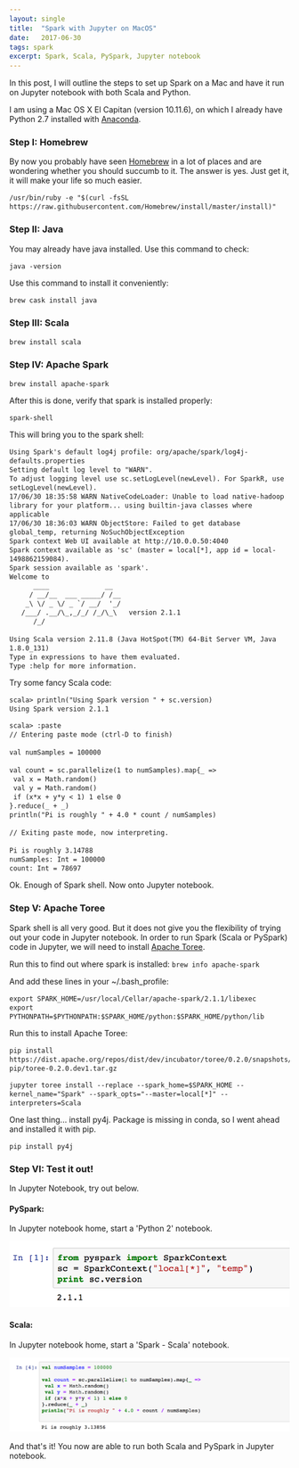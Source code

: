 ```yaml
---
layout: single
title:  "Spark with Jupyter on MacOS"
date:   2017-06-30
tags: spark
excerpt: Spark, Scala, PySpark, Jupyter notebook
---
```

In this post, I will outline the steps to set up Spark on a Mac and have it run on Jupyter notebook with both Scala and Python.

I am using a Mac OS X El Capitan (version 10.11.6), on which I already have Python 2.7 installed with [Anaconda](https://www.continuum.io/downloads). 

### Step I: Homebrew

By now you probably have seen [Homebrew](https://brew.sh/) in a lot of places and are wondering whether you should succumb to it. The answer is yes. Just get it, it will make your life so much easier. 

```
/usr/bin/ruby -e "$(curl -fsSL https://raw.githubusercontent.com/Homebrew/install/master/install)"
```

### Step II: Java

You may already have java installed. Use this command to check:

```
java -version
```

Use this command to install it conveniently:

```
brew cask install java
```

### Step III: Scala

```
brew install scala
```

### Step IV: Apache Spark
```
brew install apache-spark
```

After this is done, verify that spark is installed properly:

```
spark-shell
```
This will bring you to the spark shell:

```
Using Spark's default log4j profile: org/apache/spark/log4j-defaults.properties
Setting default log level to "WARN".
To adjust logging level use sc.setLogLevel(newLevel). For SparkR, use setLogLevel(newLevel).
17/06/30 18:35:58 WARN NativeCodeLoader: Unable to load native-hadoop library for your platform... using builtin-java classes where applicable
17/06/30 18:36:03 WARN ObjectStore: Failed to get database global_temp, returning NoSuchObjectException
Spark context Web UI available at http://10.0.0.50:4040
Spark context available as 'sc' (master = local[*], app id = local-1498862159084).
Spark session available as 'spark'.
Welcome to
      ____              __
     / __/__  ___ _____/ /__
    _\ \/ _ \/ _ `/ __/  '_/
   /___/ .__/\_,_/_/ /_/\_\   version 2.1.1
      /_/
         
Using Scala version 2.11.8 (Java HotSpot(TM) 64-Bit Server VM, Java 1.8.0_131)
Type in expressions to have them evaluated.
Type :help for more information.
```

Try some fancy Scala code:

```
scala> println("Using Spark version " + sc.version)
Using Spark version 2.1.1
```

```
scala> :paste
// Entering paste mode (ctrl-D to finish)

val numSamples = 100000

val count = sc.parallelize(1 to numSamples).map{_ =>
 val x = Math.random()
 val y = Math.random()
 if (x*x + y*y < 1) 1 else 0
}.reduce(_ + _)
println("Pi is roughly " + 4.0 * count / numSamples)

// Exiting paste mode, now interpreting.

Pi is roughly 3.14788                                                           
numSamples: Int = 100000
count: Int = 78697

```
Ok. Enough of Spark shell. Now onto Jupyter notebook. 

### Step V: Apache Toree


Spark shell is all very good. But it does not give you the flexibility of trying out your code in Jupyter notebook. In order to run Spark (Scala or PySpark) code in Jupyter, we will need to install [Apache Toree](https://github.com/apache/incubator-toree). 

Run this to find out where spark is installed: ```brew info apache-spark```

And add these lines in your ~/.bash_profile:

```
export SPARK_HOME=/usr/local/Cellar/apache-spark/2.1.1/libexec
export PYTHONPATH=$PYTHONPATH:$SPARK_HOME/python:$SPARK_HOME/python/lib
```
Run this to install Apache Toree:
```
pip install https://dist.apache.org/repos/dist/dev/incubator/toree/0.2.0/snapshots/dev1/toree-pip/toree-0.2.0.dev1.tar.gz
```
```
jupyter toree install --replace --spark_home=$SPARK_HOME --kernel_name="Spark" --spark_opts="--master=local[*]" --interpreters=Scala
```

One last thing... install py4j. Package is missing in conda, so I went ahead and installed it with pip. 

```
pip install py4j
```

### Step VI: Test it out!

In Jupyter Notebook, try out below. 

#### PySpark:

In Jupyter notebook home, start a 'Python 2' notebook. 

![missing image](../images/spark_jupyter_mac/jupyter_pyspark.png)

#### Scala:

In Jupyter notebook home, start a 'Spark - Scala' notebook.

![missing image](../images/spark_jupyter_mac/jupyter_scala.png "Optional Title")

And that's it! You now are able to run both Scala and PySpark in Jupyter notebook. 